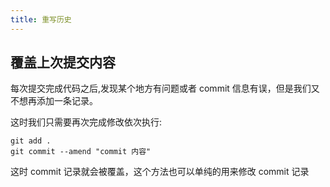 ```yaml
---
title: 重写历史
---
```


## 覆盖上次提交内容

每次提交完成代码之后,发现某个地方有问题或者 commit 信息有误，但是我们又不想再添加一条记录。

这时我们只需要再次完成修改依次执行:

```shell
git add .
git commit --amend "commit 内容"
```

这时 commit 记录就会被覆盖，这个方法也可以单纯的用来修改 commit 记录
